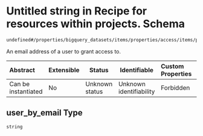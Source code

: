 # Untitled string in Recipe for resources within projects. Schema

```txt
undefined#/properties/bigquery_datasets/items/properties/access/items/properties/user_by_email
```

An email address of a user to grant access to.


| Abstract            | Extensible | Status         | Identifiable            | Custom Properties | Additional Properties | Access Restrictions | Defined In                                                                                                          |
| :------------------ | ---------- | -------------- | ----------------------- | :---------------- | --------------------- | ------------------- | ------------------------------------------------------------------------------------------------------------------- |
| Can be instantiated | No         | Unknown status | Unknown identifiability | Forbidden         | Allowed               | none                | [resources.schema.json\*](../../../../../../../../../../tmp/182028425/resources.schema.json "open original schema") |

## user_by_email Type

`string`
